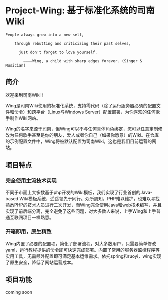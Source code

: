 # Project-Wing: 基于标准化系统的司南Wiki

    People always grow into a new self,
    
        through rebutting and criticizing their past selves, 
    
          just don't forget to love yourself.
        
            ————Wing, a child with sharp edges forever. (Singer & Musician)

## 简介
欢迎来到司南Wiki！

Wing是司南Wiki使用的标准化系统，支持零代码（除了运行服务器必须的配置文件和命令）和跨平台（Linux与Windows Server）配置部署，为你喜欢的任何歌手制作Wiki网站。

Wing的名字来源于[司南](https://baike.baidu.com/item/%E5%8F%B8%E5%8D%97/57924304)，但Wing可以不与任何具体角色绑定，您可以任意定制修改为任何歌手甚至是你的朋友，爱人或者你自己（如果你愿意）的Wiki。在仓库的示例配置文件中，Wing将被默认配置为司南Wiki，这也是我们目前运营的网站。
## 项目特点
### 完全使用主流技术实现
不同于市面上大多数基于php开发的Wiki模板，我们实现了行业首创的Java-based Wiki模板系统，遥遥领先于同行。众所周知，PHP难以维护，也难以寻找熟悉PHP的技术人员进行二次开发，而Wing完全使用Java和web技术编写，并且实现了前后端分离，完全避免了这些问题，对大多数人来说，上手Wing和上手普通互联网项目一样熟悉。
### 开箱即用，原生精致
Wing内置了必要的配置项，简化了部署流程，对大多数用户，只需要简单修改yaml，运行教程提供的命令即可快速完成部署。内置了常用的服务器监控程序等实用工具，无需额外配置即可满足基本运维需求。依托spring和ruoyi，wing实现了原生安全，降低了网站运营成本。

## 项目功能
coming soon
